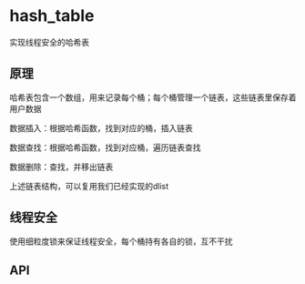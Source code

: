 # hash_table

实现线程安全的哈希表

## 原理

哈希表包含一个数组，用来记录每个桶；每个桶管理一个链表，这些链表里保存着用户数据

数据插入：根据哈希函数，找到对应的桶，插入链表

数据查找：根据哈希函数，找到对应桶，遍历链表查找

数据删除：查找，并移出链表

上述链表结构，可以复用我们已经实现的dlist

## 线程安全

使用细粒度锁来保证线程安全，每个桶持有各自的锁，互不干扰

## API

